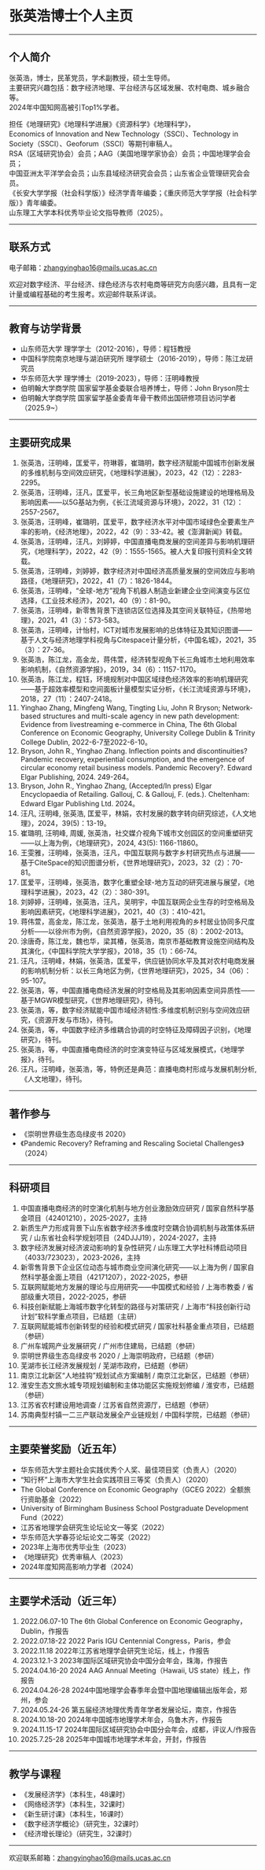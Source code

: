# 张英浩博士个人主页

---

## 个人简介

张英浩，博士，民革党员，学术副教授，硕士生导师。  
主要研究兴趣包括：数字经济地理、平台经济与区域发展、农村电商、城乡融合等。  
2024年中国知网高被引Top1%学者。

担任《地理研究》《地理科学进展》《资源科学》《地理科学》，  
Economics of Innovation and New Technology（SSCI）、Technology in Society（SSCI）、Geoforum（SSCI）等期刊审稿人。  
RSA（区域研究协会）会员；AAG（美国地理学家协会）会员；中国地理学会会员；  
中国亚洲太平洋学会会员；山东县域经济研究会会员；山东省企业管理研究会会员。  
《长安大学学报（社会科学版）》经济学青年编委；《重庆师范大学学报（社会科学版）》青年编委。  
山东理工大学本科优秀毕业论文指导教师（2025）。

---

## 联系方式

电子邮箱：zhangyinghao16@mails.ucas.ac.cn  

欢迎对数字经济、平台经济、绿色经济与农村电商等研究方向感兴趣，且具有一定计量或编程基础的考生报考。欢迎邮件联系详谈。

---

## 教育与访学背景

- 山东师范大学 理学学士（2012-2016），导师：程钰教授  
- 中国科学院南京地理与湖泊研究所 理学硕士（2016-2019），导师：陈江龙研究员  
- 华东师范大学 理学博士（2019-2023），导师：汪明峰教授  
- 伯明翰大学商学院 国家留学基金委联合培养博士，导师：John Bryson院士  
- 伯明翰大学商学院 国家留学基金委青年骨干教师出国研修项目访问学者（2025.9~）

---

## 主要研究成果

1. 张英浩，汪明峰，匡爱平，符琳蓉，崔璐明，数字经济赋能中国城市创新发展的多维机制与空间效应研究，《地理科学进展》，2023，42（12）：2283-2295。  
2. 张英浩，汪明峰，汪凡，匡爱平，长三角地区新型基础设施建设的地理格局及影响因素——以5G基站为例，《长江流域资源与环境》，2022，31（12）：2557-2567。  
3. 张英浩，汪明峰，崔璐明，匡爱平，数字经济水平对中国市域绿色全要素生产率的影响，《经济地理》，2022，42（9）：33-42。被《澎湃新闻》转载。  
4. 张英浩，汪明峰，汪凡，刘婷婷，中国直播电商发展的空间差异与影响机理研究，《地理科学》，2022，42（9）：1555-1565。被人大复印报刊资料全文转载。  
5. 张英浩，汪明峰，刘婷婷，数字经济对中国经济高质量发展的空间效应与影响路径，《地理研究》，2022，41（7）：1826-1844。  
6. 张英浩，汪明峰，“全球-地方”视角下机器人制造业新建企业空间演变与区位选择，《工业技术经济》，2021，40（9）：81-90。  
7. 张英浩，汪明峰，新零售背景下连锁店区位选择及其空间关联特征，《热带地理》，2021，41（3）：573-583。  
8. 张英浩，汪明峰，计怡村，ICT对城市发展影响的总体特征及其知识图谱——基于人文与经济地理学科视角与Citespace计量分析，《中国名城》，2021，35（3）：27-36。  
9. 张英浩，陈江龙，高金龙，蒋伟萱，经济转型视角下长三角城市土地利用效率影响机制，《自然资源学报》，2019，34（6）：1157-1170。  
10. 张英浩，陈江龙，程钰，环境规制对中国区域绿色经济效率的影响机理研究——基于超效率模型和空间面板计量模型实证分析，《长江流域资源与环境》，2018，27（11）：2407-2418。  
11. Yinghao Zhang, Mingfeng Wang, Tingting Liu, John R Bryson; Network-based structures and multi-scale agency in new path development: Evidence from livestreaming e-commerce in China, The 6th Global Conference on Economic Geography, University College Dublin & Trinity College Dublin, 2022-6-7至2022-6-10。  
12. Bryson, John R., Yinghao Zhang. Inflection points and discontinuities? Pandemic recovery, experiential consumption, and the emergence of circular economy retail business models. Pandemic Recovery?. Edward Elgar Publishing, 2024. 249-264。  
13. Bryson, John R., Yinghao Zhang, (Accepted/In press) Elgar Encyclopaedia of Retailing. Gallouj, C. & Gallouj, F. (eds.). Cheltenham: Edward Elgar Publishing Ltd. 2024。  
14. 汪凡, 汪明峰, 张英浩, 匡爱平，林娟，农村发展的数字转向研究综述，《人文地理》，2024，39(5)：13-19。  
15. 崔璐明, 汪明峰, 周媛, 张英浩，社交媒介视角下城市文创园区的空间重塑研究——以上海为例，《地理研究》，2024, 43(5): 1166-11860。  
16. 王雯雅，汪明峰，张英浩，汪凡，中国互联网与数字乡村研究热点与进展——基于CiteSpace的知识图谱分析，《世界地理研究》，2023，32（2）：70-81。  
17. 匡爱平，汪明峰，张英浩，数字化重塑全球-地方互动的研究进展与展望，《地理科学进展》，2023，42（2）：380-391。  
18. 刘婷婷，汪明峰，张英浩，汪凡，吴明宇，中国互联网企业生存的时空格局及影响因素研究，《地理科学进展》，2021，40（3）：410-421。  
19. 蒋伟萱，高金龙，陈江龙，张英浩，基于土地利用视角的乡村居业协同多尺度分析——以徐州市为例，《自然资源学报》，2020，35（8）：2002-2013。  
20. 涂唐奇，陈江龙，魏也华，梁其椿，张英浩，南京市基础教育设施空间结构及其演化，《中国科学院大学学报》，2018，35（1）：66-74。  
21. 汪凡，汪明峰，林娟，张英浩，匡爱平，供应链协同水平及其对农村电商发展的影响机制分析：以长三角地区为例，《世界地理研究》，2025，34（06）：95-107。  
22. 张英浩，等，中国直播电商经济发展的时空格局及其影响因素空间异质性——基于MGWR模型研究，《世界地理研究》，待刊。  
23. 张英浩，等，数字经济赋能中国市域经济韧性:多维度机制识别与空间效应研究，《资源开发与市场》，待刊。  
24. 张英浩，等，中国数字经济多维耦合协调的时空特征及障碍因子识别，《地理研究》，待刊。  
25. 张英浩，等，中国直播电商经济的时空演变特征与区域发展模式，《地理学报》，待刊。  
26. 汪凡，汪明峰，张英浩，等，特例还是典范：直播电商村形成与发展机制分析,《人文地理》，待刊。

---

## 著作参与

- 《崇明世界级生态岛绿皮书 2020》  
- 《Pandemic Recovery? Reframing and Rescaling Societal Challenges》（2024）

---

## 科研项目

1. 中国直播电商经济的时空演化机制与地方创业激励效应研究 / 国家自然科学基金项目（42401210），2025-2027，主持  
2. 新质生产力形成背景下山东省数字经济多维度时空耦合协调机制与政策体系研究 / 山东省社会科学规划项目（24DJJJ19），2024-2027，主持  
3. 数字经济发展对经济波动影响的复杂性研究 / 山东理工大学社科博启动项目（4033/723023），2023-2026，主持  
4. 新零售背景下企业区位动态与城市商业空间演化研究——以上海为例 / 国家自然科学基金面上项目（42171207），2022-2025，参研  
5. 互联网赋能地方发展的理论与应用研究——中国模式和经验 / 上海市教委 / 省部级重大项目，2022-2025，参研  
6. 科技创新赋能上海城市数字化转型的路径与对策研究 / 上海市“科技创新行动计划”软科学重点项目，已结题（主研）  
7. 互联网赋能城市创新转型的经验和模式研究 / 国家社科基金重点项目，已结题（参研）  
8. 广州车城网产业发展研究 / 广州市住建局，已结题（参研）  
9. 崇明世界级生态岛绿皮书 2020 / 上海崇明政府，已结题（参研）  
10. 芜湖市长江经济发展规划 / 芜湖市政府，已结题（参研）  
11. 南京江北新区“人地挂钩”规划试点方案编制 / 南京江北新区，已结题（参研）  
12. 淮安生态文旅水城专项规划编制和主体功能区实施规划修编 / 淮安市，已结题（参研）  
13. 江苏省农村建设用地调查 / 江苏省自然资源厅，已结题（参研）  
14. 苏南典型村镇一二三产联动发展全产业链规划 / 中国科学院，已结题（参研）

---

## 主要荣誉奖励（近五年）

- 华东师范大学主题社会实践优秀个人奖、最佳项目奖（负责人）（2020）  
- “知行杯”上海市大学生社会实践项目三等奖（负责人）（2020）  
- The Global Conference on Economic Geography（GCEG 2022）全额旅行资助基金（2022）  
- University of Birmingham Business School Postgraduate Development Fund（2022）  
- 江苏省地理学会研究生论坛论文一等奖（2022）  
- 华东师范大学春芬论坛论文二等奖（2022）  
- 2023年上海市优秀毕业生（2023）  
- 《地理研究》优秀审稿人（2023）  
- 2024年度知网高影响力学者（2024）

---

## 主要学术活动（近三年）

1. 2022.06.07-10 The 6th Global Conference on Economic Geography，Dublin，作报告  
2. 2022.07.18-22 2022 Paris IGU Centennial Congress，Paris，参会  
3. 2022.11.18 2022年江苏省地理学会研究生论坛，线上，作报告  
4. 2023.12.1-3 2023年国际区域研究协会中国分会年会，珠海，作报告  
5. 2024.04.16-20 2024 AAG Annual Meeting（Hawaii, US state）线上，作报告  
6. 2024.04.26-28 2024中国地理学会春季年会暨中国地理编辑出版年会，郑州，参会  
7. 2024.05.24-26 第五届经济地理优秀青年学者发展论坛，南京，作报告  
8. 2024.10.18-20 2024年中国城市地理学术年会，乌鲁木齐，作报告  
9. 2024.11.15-17 2024年国际区域研究协会中国分会年会，成都，评议人/作报告  
10. 2025.7.25-28 2025年中国城市地理学术年会，开封，作报告

---

## 教学与课程

- 《发展经济学》（本科生，48课时）  
- 《网络经济学》（本科生，32课时）  
- 《新生研讨课》（本科生，16课时）  
- 《数字经济学概论》（研究生，32课时）  
- 《经济增长理论》（研究生，32课时）

---

欢迎联系邮箱：zhangyinghao16@mails.ucas.ac.cn
